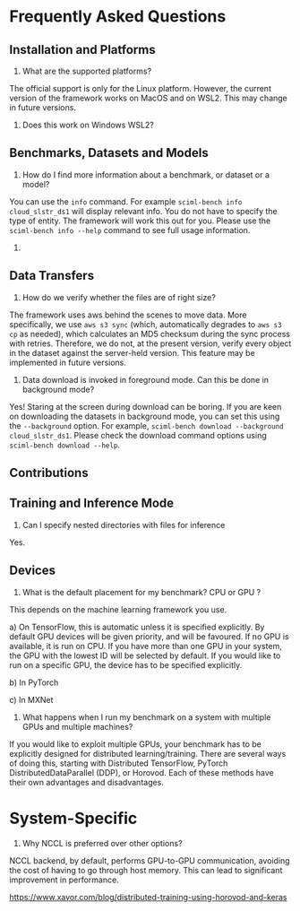 # Frequently Asked Questions 


## Installation and Platforms 

1. What are the supported platforms?

The official support is only for the Linux platform. However, the current version of the framework works on MacOS and on WSL2. This may change in future versions. 

1. Does this work on Windows WSL2?


## Benchmarks, Datasets and Models 

1. How do I find more information about a benchmark, or dataset or a model?

You can use the `info` command. For example `sciml-bench info cloud_slstr_ds1` will display relevant info. You do not have to specify the type of entity. The framework will work this out for you. Please use the `sciml-bench info --help` command to see full usage information. 

1. 


## Data Transfers

1. How do we verify whether the files are of right size? 

The framework uses aws behind the scenes to move data. More specifically, we use `aws s3 sync` (which, automatically degrades to `aws s3 cp` as needed), which calculates an MD5 checksum during the sync process with retries. Therefore, we do not, at the present version, verify every object in the dataset against the server-held version. This feature may be implemented in future versions.  

1. Data download is invoked in foreground mode. Can this be done in background mode?

Yes! Staring at the screen during download can be boring. If you are keen on downloading the datasets in background mode,  you can set this using the `--background` option. For example,  `sciml-bench download --background cloud_slstr_ds1`. Please check the download command options using `sciml-bench download --help`.

## Contributions 


## Training and Inference Mode

1. Can I specify nested directories with files for inference

Yes.


## Devices

1. What is the default placement for my benchmark? CPU or GPU ?

This depends on the machine learning framework you use. 

a) On TensorFlow, this is automatic unless it is specified explicitly. By default GPU devices will be given priority, and will be favoured. If no GPU is available, it is run on CPU. If you have more than one GPU in your system, the GPU with the lowest ID will be selected by default. If you would like to run on a specific GPU, the device has to be specified explicitly. 

b) In PyTorch

c) In MXNet


1. What happens when I run my benchmark on a system with multiple GPUs and multiple machines?

If you would like to exploit multiple GPUs, your benchmark has to be explicitly designed for distributed learning/training. There are several ways of doing this, starting with Distributed TensorFlow, PyTorch DistributedDataParallel (DDP), or Horovod. Each of these methods have their own advantages and disadvantages. 

# System-Specific

1. Why NCCL is preferred over other options? 

NCCL backend, by default, performs GPU-to-GPU communication, avoiding the cost of having to go through host memory. This can lead to significant improvement in performance. 





https://www.xavor.com/blog/distributed-training-using-horovod-and-keras